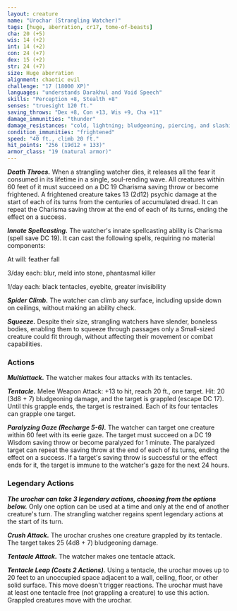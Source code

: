 ```yaml
---
layout: creature
name: "Urochar (Strangling Watcher)"
tags: [huge, aberration, cr17, tome-of-beasts]
cha: 20 (+5)
wis: 14 (+2)
int: 14 (+2)
con: 24 (+7)
dex: 15 (+2)
str: 24 (+7)
size: Huge aberration
alignment: chaotic evil
challenge: "17 (18000 XP)"
languages: "understands Darakhul and Void Speech"
skills: "Perception +8, Stealth +8"
senses: "truesight 120 ft."
saving_throws: "Dex +8, Con +13, Wis +9, Cha +11"
damage_immunities: "thunder"
damage_resistances: "cold, lightning; bludgeoning, piercing, and slashing from nonmagical weapons that aren't silvered"
condition_immunities: "frightened"
speed: "40 ft., climb 20 ft."
hit_points: "256 (19d12 + 133)"
armor_class: "19 (natural armor)"
---
```


***Death Throes.*** When a strangling watcher dies, it releases all the fear it consumed in its lifetime in a single, soul-rending wave. All creatures within 60 feet of it must succeed on a DC 19 Charisma saving throw or become frightened. A frightened creature takes 13 (2d12) psychic damage at the start of each of its turns from the centuries of accumulated dread. It can repeat the Charisma saving throw at the end of each of its turns, ending the effect on a success.

***Innate Spellcasting.*** The watcher's innate spellcasting ability is Charisma (spell save DC 19). It can cast the following spells, requiring no material components:

At will: feather fall

3/day each: blur, meld into stone, phantasmal killer

1/day each: black tentacles, eyebite, greater invisibility

***Spider Climb.*** The watcher can climb any surface, including upside down on ceilings, without making an ability check.

***Squeeze.*** Despite their size, strangling watchers have slender, boneless bodies, enabling them to squeeze through passages only a Small-sized creature could fit through, without affecting their movement or combat capabilities.

### Actions

***Multiattack.*** The watcher makes four attacks with its tentacles.

***Tentacle.*** Melee Weapon Attack: +13 to hit, reach 20 ft., one target. Hit: 20 (3d8 + 7) bludgeoning damage, and the target is grappled (escape DC 17). Until this grapple ends, the target is restrained. Each of its four tentacles can grapple one target.

***Paralyzing Gaze (Recharge 5-6).*** The watcher can target one creature within 60 feet with its eerie gaze. The target must succeed on a DC 19 Wisdom saving throw or become paralyzed for 1 minute. The paralyzed target can repeat the saving throw at the end of each of its turns, ending the effect on a success. If a target's saving throw is successful or the effect ends for it, the target is immune to the watcher's gaze for the next 24 hours.

### Legendary Actions

***The urochar can take 3 legendary actions, choosing from the options below.*** Only one option can be used at a time and only at the end of another creature's turn. The strangling watcher regains spent legendary actions at the start of its turn.

***Crush Attack.*** The urochar crushes one creature grappled by its tentacle. The target takes 25 (4d8 + 7) bludgeoning damage.

***Tentacle Attack.*** The watcher makes one tentacle attack.

***Tentacle Leap (Costs 2 Actions).*** Using a tentacle, the urochar moves up to 20 feet to an unoccupied space adjacent to a wall, ceiling, floor, or other solid surface. This move doesn't trigger reactions. The urochar must have at least one tentacle free (not grappling a creature) to use this action. Grappled creatures move with the urochar.

